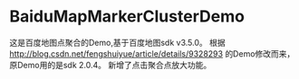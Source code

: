 # BaiduMapMarkerClusterDemo

这是百度地图点聚合的Demo,基于百度地图sdk v3.5.0。
根据 http://blog.csdn.net/fengshuiyue/article/details/9328293 的Demo修改而来，原Demo用的是sdk 2.0.4。
新增了点击聚合点放大功能。
